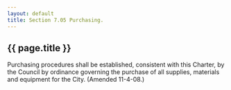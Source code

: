 ```yaml
---
layout: default 
title: Section 7.05 Purchasing.
---
```


{{ page.title }}
----------------

Purchasing procedures shall be established, consistent with this
Charter, by the Council by ordinance governing the purchase of all
supplies, materials and equipment for the City. (Amended 11-4-08.)
